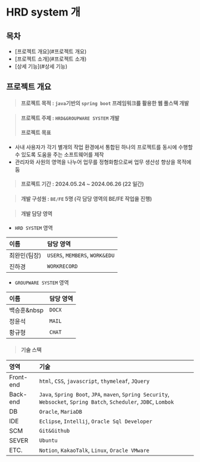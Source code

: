 # HRD system 개<br/>

## 목차
* [프로젝트 개요](#프로젝트 개요)
* [프로젝트 소개](#프로젝트 소개)
* [상세 기능](#상세 기능)

## 프로젝트 개요

> #### 프로젝트 목적 : `java`기반의 `spring boot` 프레임워크를 활용한 웹 풀스택 개발

> #### 프로젝트 주제 : `HRD&GROUPWARE SYSTEM` 개발
> #### 프로젝트 목표
 * 사내 사용자가 각기 별개의 작업 환경에서 통합된 하나의 프로젝트를 동시에 수행할 수 있도록 도움을 주는 소프트웨어를 제작
 * 관리자와 사원의 영역을 나누어 업무를 정형화함으로써 업무 생산성 향상을 목적에 둠

> #### 프로젝트 기간 : 2024.05.24 ~ 2024.06.26 (22 일간)

> #### 개발 구성원 : `BE/FE` 5명 (각 담당 영역의 BE/FE 작업을 진행)

> #### 개발 담당 영역
 * `HRD SYSTEM` 영역
 
 |이름|담당 영역|
 |:---|:---|
 |최완민(팀장)|`USERS`, `MEMBERS`, `WORK&EDU`|
 |진하경|`WORKRECORD`|

 * `GROUPWARE SYSTEM` 영역
 
 |이름|담당 영역|
 |:---|:---|
 |백승훈&nbsp|`DOCX`|
 |정윤석|`MAIL`|
 |황규형|`CHAT`|

> #### 기술 스택

 |영역|기술|
 |:---|:---|
 |Front-end|`html`, `CSS`, `javascript`, `thymeleaf`, `JQuery`|
 |Back-end |`Java`, `Spring Boot`, `JPA`, `maven`, `Spring Security`, `Websocket`, `Spring Batch`, `Scheduler`, `JDBC`, `Lombok`|
 |DB|`Oracle`, `MariaDB` |
 |IDE|`Eclipse`, `Intellij`, `Oracle Sql Developer`|
 |SCM|`Git&Github`|
 |SEVER|`Ubuntu`|
 |ETC.|`Notion`, `KakaoTalk`, `Linux`, `Oracle VMware`|
